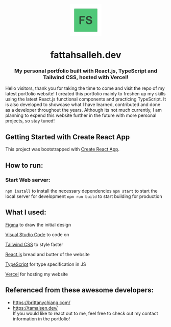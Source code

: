 <div align="center">
    <img src="public/fs-icon.svg?raw=true" alt="FS Icon" title="FS-ICON" width="100" height="100">
    <h1>fattahsalleh.dev</h1>
    <h3>My personal portfolio built with React.js, TypeScript and Tailwind CSS, hosted with Vercel!</h3>
</div>

Hello visitors, thank you for taking the time to come and visit the repo of my latest portfolio website! I created this portfolio mainly to freshen up my skills using the latest React.js functional components and practicing TypeScript. It is also developed to showcase what I have learned, contributed and done as a developer throughout the years. Although its not much currently, I am planning to expend this website further in the future with more personal projects, so stay tuned!

## Getting Started with Create React App

This project was bootstrapped with [Create React App](https://github.com/facebook/create-react-app).

## How to run:

### Start Web server:
`npm install` to install the necessary dependencies
`npm start` to start the local server for development
`npm run build` to start building for production

## What I used:

[Figma](https://www.figma.com/) to draw the initial design

[Visual Studio Code](https://code.visualstudio.com/) to code on

[Tailwind CSS](https://tailwindcss.com/) to style faster

[React.js](https://react.dev/) bread and butter of the website

[TypeScript](https://www.typescriptlang.org/) for type specification in JS

[Vercel](https://vercel.com/) for hosting my website

## Referenced from these awesome developers:

-   https://brittanychiang.com/
-   https://tamalsen.dev/
    <br />
    If you would like to react out to me, feel free to check out my contact information in the portfolio!
